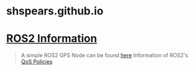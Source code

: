 # shspears.github.io

# [ROS2 Information](/posts/ROS2/2020-05-05-ros2-notes.markdown)
> A simple ROS2 GPS Node can be found [here](/posts/ROS2/2020-05-05-basic-ros2-gps-node-still-a-work-in-progress.markdown)
> Information of ROS2's [QoS Policies]()
